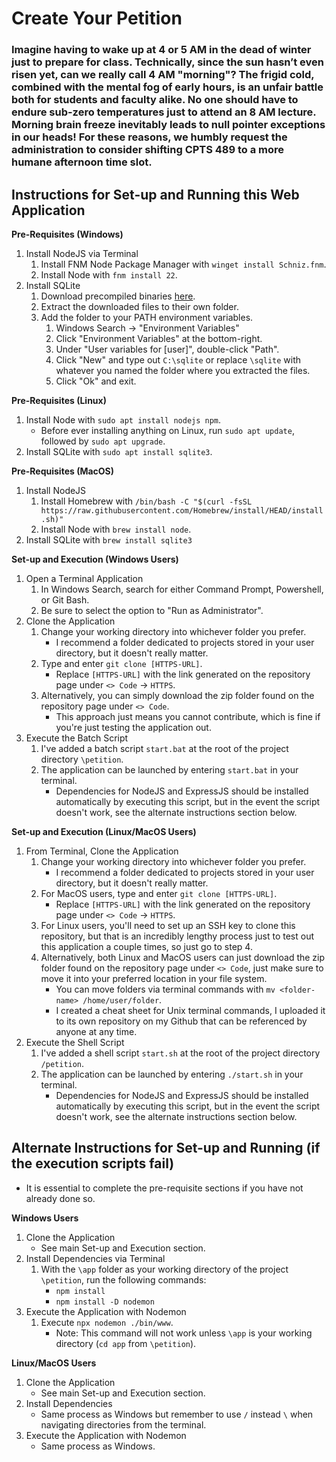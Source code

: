 # Create Your Petition
### Imagine having to wake up at 4 or 5 AM in the dead of winter just to prepare for class. Technically, since the sun hasn’t even risen yet, can we really call 4 AM "morning"? The frigid cold, combined with the mental fog of early hours, is an unfair battle both for students and faculty alike. No one should have to endure sub-zero temperatures just to attend an 8 AM lecture. Morning brain freeze inevitably leads to null pointer exceptions in our heads! For these reasons, we humbly request the administration to consider shifting CPTS 489 to a more humane afternoon time slot.
## Instructions for Set-up and Running this Web Application
**Pre-Requisites (Windows)**
1. Install NodeJS via Terminal
    1. Install FNM Node Package Manager with `winget install Schniz.fnm`.
    2. Install Node with `fnm install 22`.
2. Install SQLite
    1. Download precompiled binaries [here](https://www.sqlite.org/download.html).
    2. Extract the downloaded files to their own folder.
    3. Add the folder to your PATH environment variables.
        1. Windows Search -> "Environment Variables"
        2. Click "Environment Variables" at the bottom-right.
        3. Under "User variables for \[user\]", double-click "Path".
        4. Click "New" and type out `C:\sqlite` or replace `\sqlite` with whatever you named the folder where you extracted the files.
        5. Click "Ok" and exit.

**Pre-Requisites (Linux)**
1. Install Node with `sudo apt install nodejs npm`.
    - Before ever installing anything on Linux, run `sudo apt update`, followed by `sudo apt upgrade`.
2. Install SQLite with `sudo apt install sqlite3`.

**Pre-Requisites (MacOS)**
1. Install NodeJS
    1. Install Homebrew with `/bin/bash -C "$(curl -fsSL https://raw.githubusercontent.com/Homebrew/install/HEAD/install.sh)"`
    2. Install Node with `brew install node`.
2. Install SQLite with `brew install sqlite3`

**Set-up and Execution (Windows Users)**
1. Open a Terminal Application
    1. In Windows Search, search for either Command Prompt, Powershell, or Git Bash.
    2. Be sure to select the option to "Run as Administrator".
2. Clone the Application
    1. Change your working directory into whichever folder you prefer.
        - I recommend a folder dedicated to projects stored in your user directory, but it doesn't really matter.
    2. Type and enter `git clone [HTTPS-URL]`.
        - Replace `[HTTPS-URL]` with the link generated on the repository page under `<> Code` -> `HTTPS`.
    3. Alternatively, you can simply download the zip folder found on the repository page under `<> Code`.
        - This approach just means you cannot contribute, which is fine if you're just testing the application out.
2. Execute the Batch Script
    1. I've added a batch script `start.bat` at the root of the project directory `\petition`.
    2. The application can be launched by entering `start.bat` in your terminal.
        - Dependencies for NodeJS and ExpressJS should be installed automatically by executing this script, but in the event the script doesn't work, see the alternate instructions section below.

**Set-up and Execution (Linux/MacOS Users)**
1. From Terminal, Clone the Application
    1. Change your working directory into whichever folder you prefer.
        - I recommend a folder dedicated to projects stored in your user directory, but it doesn't really matter.
    2. For MacOS users, type and enter `git clone [HTTPS-URL]`.
        - Replace `[HTTPS-URL]` with the link generated on the repository page under `<> Code` -> `HTTPS`.
    3. For Linux users, you'll need to set up an SSH key to clone this repository, but that is an incredibly lengthy process just to test out this application a couple times, so just go to step 4.
    4. Alternatively, both Linux and MacOS users can just download the zip folder found on the repository page under `<> Code`, just make sure to move it into your preferred location in your file system.
        - You can move folders via terminal commands with `mv <folder-name> /home/user/folder`.
        - I created a cheat sheet for Unix terminal commands, I uploaded it to its own repository on my Github that can be referenced by anyone at any time.
2. Execute the Shell Script
    1. I've added a shell script `start.sh` at the root of the project directory `/petition`.
    2. The application can be launched by entering `./start.sh` in your terminal.
        - Dependencies for NodeJS and ExpressJS should be installed automatically by executing this script, but in the event the script doesn't work, see the alternate instructions section below.
## Alternate Instructions for Set-up and Running (if the execution scripts fail)
- It is essential to complete the pre-requisite sections if you have not already done so.

**Windows Users**
1. Clone the Application
    - See main Set-up and Execution section.
2. Install Dependencies via Terminal
    1. With the `\app` folder as your working directory of the project `\petition`, run the following commands:
        - `npm install`
        - `npm install -D nodemon`
3. Execute the Application with Nodemon
    1. Execute `npx nodemon ./bin/www`.
        - Note: This command will not work unless `\app` is your working directory (`cd app` from `\petition`).

**Linux/MacOS Users**
1. Clone the Application
    - See main Set-up and Execution section.
2. Install Dependencies
    - Same process as Windows but remember to use `/` instead `\` when navigating directories from the terminal.
3. Execute the Application with Nodemon
    - Same process as Windows.
